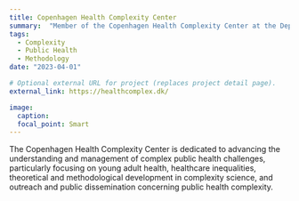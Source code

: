 ```yaml
---
title: Copenhagen Health Complexity Center
summary:  "Member of the Copenhagen Health Complexity Center at the Department of Public Health, University of Copenhagen."
tags:
  - Complexity
  - Public Health
  - Methodology
date: "2023-04-01"

# Optional external URL for project (replaces project detail page).
external_link: https://healthcomplex.dk/

image:
  caption: 
  focal_point: Smart
---
```


 The Copenhagen Health Complexity Center is dedicated to advancing the understanding and management of complex public health challenges, particularly focusing on young adult health, healthcare inequalities, theoretical and methodological development in complexity science, and outreach and public dissemination concerning public health complexity.